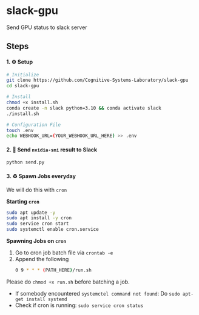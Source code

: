 # slack-gpu
Send GPU status to slack server


## Steps

#### 1. ⚙️ Setup 

```bash
# Initialize
git clone https://github.com/Cognitive-Systems-Laboratory/slack-gpu
cd slack-gpu

# Install
chmod +x install.sh
conda create -n slack python=3.10 && conda activate slack
./install.sh

# Configuration File
touch .env
echo WEBHOOK_URL=(YOUR_WEBHOOK_URL_HERE) >> .env
```

#### 2. 📨 Send `nvidia-smi` result to Slack
```bash
python send.py
```

#### 3. ♻️ Spawn Jobs everyday

We will do this with `cron`

**Starting `cron`**
```bash
sudo apt update -y
sudo apt install -y cron
sudo service cron start
sudo systemctl enable cron.service
```

**Spawning Jobs on `cron`**
1. Go to cron job batch file via `crontab -e`
2. Append the following
    ```bash
    0 9 * * * (PATH_HERE)/run.sh
    ```
Please do `chmod +x run.sh` before batching a job.

+ If somebody encountered `systemctel command not found`: Do `sudo apt-get install systemd`
+ Check if cron is running: `sudo service cron status`